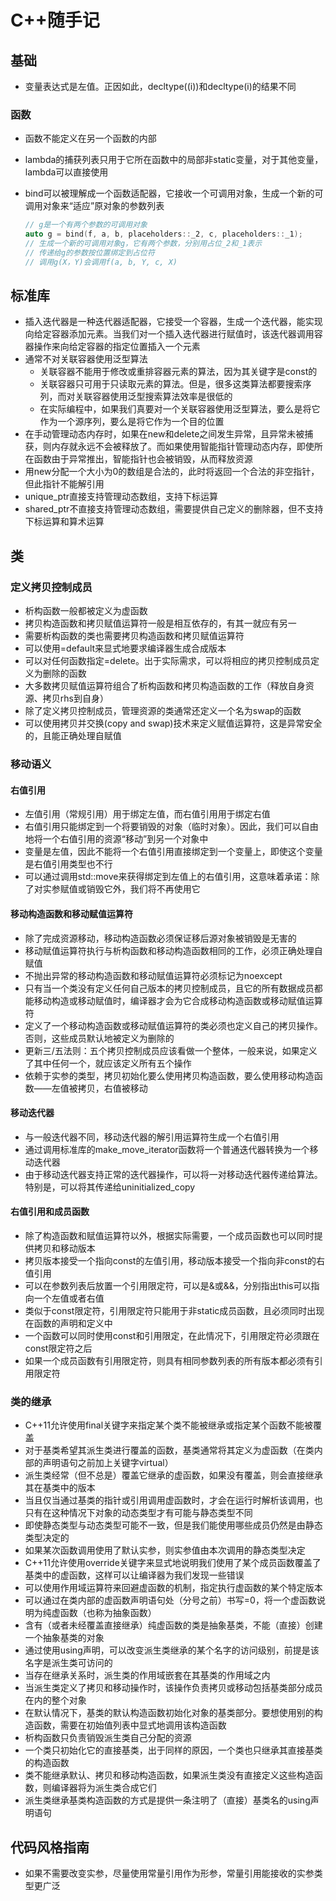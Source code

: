# C++随手记

## 基础

- 变量表达式是左值。正因如此，decltype((i))和decltype(i)的结果不同

### 函数

- 函数不能定义在另一个函数的内部

- lambda的捕获列表只用于它所在函数中的局部非static变量，对于其他变量，lambda可以直接使用

- bind可以被理解成一个函数适配器，它接收一个可调用对象，生成一个新的可调用对象来“适应”原对象的参数列表

  ```cpp
  // g是一个有两个参数的可调用对象
  auto g = bind(f, a, b, placeholders::_2, c, placeholders::_1);
  // 生成一个新的可调用对象g，它有两个参数，分别用占位_2和_1表示
  // 传递给g的参数按位置绑定到占位符
  // 调用g(X，Y)会调用f(a, b, Y, c, X)
  ```

## 标准库

- 插入迭代器是一种迭代器适配器，它接受一个容器，生成一个迭代器，能实现向给定容器添加元素。当我们对一个插入迭代器进行赋值时，该迭代器调用容器操作来向给定容器的指定位置插入一个元素
- 通常不对关联容器使用泛型算法
  - 关联容器不能用于修改或重排容器元素的算法，因为其关键字是const的
  - 关联容器只可用于只读取元素的算法。但是，很多这类算法都要搜索序列，而对关联容器使用泛型搜索算法效率是很低的
  - 在实际编程中，如果我们真要对一个关联容器使用泛型算法，要么是将它作为一个源序列，要么是将它作为一个目的位置
- 在手动管理动态内存时，如果在new和delete之间发生异常，且异常未被捕获，则内存就永远不会被释放了。而如果使用智能指针管理动态内存，即使所在函数由于异常推出，智能指针也会被销毁，从而释放资源
- 用new分配一个大小为0的数组是合法的，此时将返回一个合法的非空指针，但此指针不能解引用
- unique_ptr直接支持管理动态数组，支持下标运算
- shared_ptr不直接支持管理动态数组，需要提供自己定义的删除器，但不支持下标运算和算术运算

## 类

### 定义拷贝控制成员

- 析构函数一般都被定义为虚函数
- 拷贝构造函数和拷贝赋值运算符一般是相互依存的，有其一就应有另一
- 需要析构函数的类也需要拷贝构造函数和拷贝赋值运算符
- 可以使用=default来显式地要求编译器生成合成版本
- 可以对任何函数指定=delete。出于实际需求，可以将相应的拷贝控制成员定义为删除的函数
- 大多数拷贝赋值运算符组合了析构函数和拷贝构造函数的工作（释放自身资源、拷贝rhs到自身）
- 除了定义拷贝控制成员，管理资源的类通常还定义一个名为swap的函数
- 可以使用拷贝并交换(copy and swap)技术来定义赋值运算符，这是异常安全的，且能正确处理自赋值

### 移动语义

#### 右值引用

- 左值引用（常规引用）用于绑定左值，而右值引用用于绑定右值
- 右值引用只能绑定到一个将要销毁的对象（临时对象）。因此，我们可以自由地将一个右值引用的资源“移动”到另一个对象中
- 变量是左值，因此不能将一个右值引用直接绑定到一个变量上，即使这个变量是右值引用类型也不行
- 可以通过调用std::move来获得绑定到左值上的右值引用，这意味着承诺：除了对实参赋值或销毁它外，我们将不再使用它

#### 移动构造函数和移动赋值运算符

- 除了完成资源移动，移动构造函数必须保证移后源对象被销毁是无害的
- 移动赋值运算符执行与析构函数和移动构造函数相同的工作，必须正确处理自赋值
- 不抛出异常的移动构造函数和移动赋值运算符必须标记为noexcept
- 只有当一个类没有定义任何自己版本的拷贝控制成员，且它的所有数据成员都能移动构造或移动赋值时，编译器才会为它合成移动构造函数或移动赋值运算符
- 定义了一个移动构造函数或移动赋值运算符的类必须也定义自己的拷贝操作。否则，这些成员默认地被定义为删除的
- 更新三/五法则：五个拷贝控制成员应该看做一个整体，一般来说，如果定义了其中任何一个，就应该定义所有五个操作
- 依赖于实参的类型，拷贝初始化要么使用拷贝构造函数，要么使用移动构造函数——左值被拷贝，右值被移动

#### 移动迭代器

- 与一般迭代器不同，移动迭代器的解引用运算符生成一个右值引用
- 通过调用标准库的make_move_iterator函数将一个普通迭代器转换为一个移动迭代器
- 由于移动迭代器支持正常的迭代器操作，可以将一对移动迭代器传递给算法。特别是，可以将其传递给uninitialized_copy

#### 右值引用和成员函数

- 除了构造函数和赋值运算符以外，根据实际需要，一个成员函数也可以同时提供拷贝和移动版本
- 拷贝版本接受一个指向const的左值引用，移动版本接受一个指向非const的右值引用
- 可以在参数列表后放置一个引用限定符，可以是&或&&，分别指出this可以指向一个左值或者右值
- 类似于const限定符，引用限定符只能用于非static成员函数，且必须同时出现在函数的声明和定义中
- 一个函数可以同时使用const和引用限定，在此情况下，引用限定符必须跟在const限定符之后
- 如果一个成员函数有引用限定符，则具有相同参数列表的所有版本都必须有引用限定符

### 类的继承

- C++11允许使用final关键字来指定某个类不能被继承或指定某个函数不能被覆盖
- 对于基类希望其派生类进行覆盖的函数，基类通常将其定义为虚函数（在类内部的声明语句之前加上关键字virtual）
- 派生类经常（但不总是）覆盖它继承的虚函数，如果没有覆盖，则会直接继承其在基类中的版本
- 当且仅当通过基类的指针或引用调用虚函数时，才会在运行时解析该调用，也只有在这种情况下对象的动态类型才有可能与静态类型不同
- 即使静态类型与动态类型可能不一致，但是我们能使用哪些成员仍然是由静态类型决定的
- 如果某次函数调用使用了默认实参，则实参值由本次调用的静态类型决定
- C++11允许使用override关键字来显式地说明我们使用了某个成员函数覆盖了基类中的虚函数，这样可以让编译器为我们发现一些错误
- 可以使用作用域运算符来回避虚函数的机制，指定执行虚函数的某个特定版本
- 可以通过在类内部的虚函数声明语句处（分号之前）书写=0，将一个虚函数说明为纯虚函数（也称为抽象函数）
- 含有（或者未经覆盖直接继承）纯虚函数的类是抽象基类，不能（直接）创建一个抽象基类的对象
- 通过使用using声明，可以改变派生类继承的某个名字的访问级别，前提是该名字是派生类可访问的
- 当存在继承关系时，派生类的作用域嵌套在其基类的作用域之内
- 当派生类定义了拷贝和移动操作时，该操作负责拷贝或移动包括基类部分成员在内的整个对象
- 在默认情况下，基类的默认构造函数初始化对象的基类部分。要想使用别的构造函数，需要在初始值列表中显式地调用该构造函数
- 析构函数只负责销毁派生类自己分配的资源
- 一个类只初始化它的直接基类，出于同样的原因，一个类也只继承其直接基类的构造函数
- 类不能继承默认、拷贝和移动构造函数，如果派生类没有直接定义这些构造函数，则编译器将为派生类合成它们
- 派生类继承基类构造函数的方式是提供一条注明了（直接）基类名的using声明语句

## 代码风格指南

- 如果不需要改变实参，尽量使用常量引用作为形参，常量引用能接收的实参类型更广泛